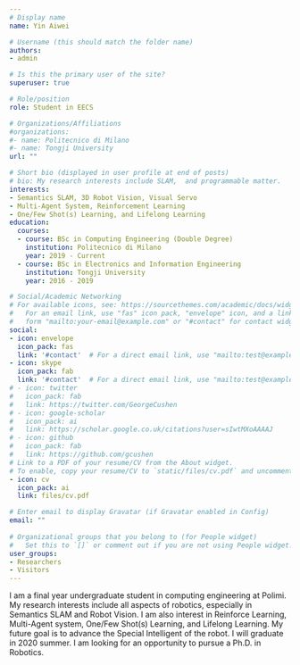 ```yaml
---
# Display name
name: Yin Aiwei

# Username (this should match the folder name)
authors:
- admin

# Is this the primary user of the site?
superuser: true

# Role/position
role: Student in EECS

# Organizations/Affiliations
#organizations:
#- name: Politecnico di Milano
#- name: Tongji University 
url: ""

# Short bio (displayed in user profile at end of posts)
# bio: My research interests include SLAM,  and programmable matter.
interests:
- Semantics SLAM, 3D Robot Vision, Visual Servo
- Multi-Agent System, Reinforcement Learning
- One/Few Shot(s) Learning, and Lifelong Learning
education:
  courses:
  - course: BSc in Computing Engineering (Double Degree)
    institution: Politecnico di Milano
    year: 2019 - Current
  - course: BSc in Electronics and Information Engineering
    institution: Tongji University
    year: 2016 - 2019

# Social/Academic Networking
# For available icons, see: https://sourcethemes.com/academic/docs/widgets/#icons
#   For an email link, use "fas" icon pack, "envelope" icon, and a link in the
#   form "mailto:your-email@example.com" or "#contact" for contact widget.
social:
- icon: envelope
  icon_pack: fas
  link: '#contact'  # For a direct email link, use "mailto:test@example.org".
- icon: skype
  icon_pack: fab
  link: '#contact'  # For a direct email link, use "mailto:test@example.org".
# - icon: twitter
#   icon_pack: fab
#   link: https://twitter.com/GeorgeCushen
# - icon: google-scholar
#   icon_pack: ai
#   link: https://scholar.google.co.uk/citations?user=sIwtMXoAAAAJ
# - icon: github
#   icon_pack: fab
#   link: https://github.com/gcushen
# Link to a PDF of your resume/CV from the About widget.
# To enable, copy your resume/CV to `static/files/cv.pdf` and uncomment the lines below.  
- icon: cv
  icon_pack: ai
  link: files/cv.pdf

# Enter email to display Gravatar (if Gravatar enabled in Config)
email: ""
  
# Organizational groups that you belong to (for People widget)
#   Set this to `[]` or comment out if you are not using People widget.  
user_groups:
- Researchers
- Visitors
---
```


I am a final year undergraduate student in computing engineering at Polimi. My research interests include all aspects of robotics, especially in Semantics SLAM and Robot Vision. I am also interest in Reinforce Learning, Multi-Agent system, One/Few Shot(s) Learning, and Lifelong Learning. My future goal is to advance the Special Intelligent of the robot.
I will graduate in 2020 summer. I am looking for an opportunity to pursue a Ph.D. in Robotics.

